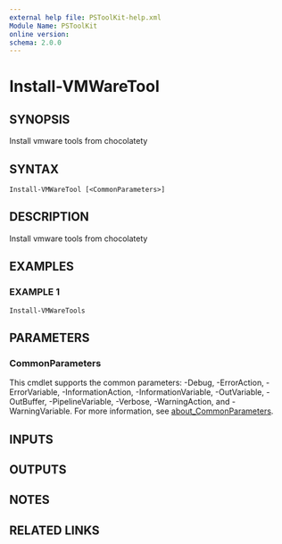 ```yaml
---
external help file: PSToolKit-help.xml
Module Name: PSToolKit
online version:
schema: 2.0.0
---
```


# Install-VMWareTool

## SYNOPSIS
Install vmware tools from chocolatety

## SYNTAX

```
Install-VMWareTool [<CommonParameters>]
```

## DESCRIPTION
Install vmware tools from chocolatety

## EXAMPLES

### EXAMPLE 1
```
Install-VMWareTools
```

## PARAMETERS

### CommonParameters
This cmdlet supports the common parameters: -Debug, -ErrorAction, -ErrorVariable, -InformationAction, -InformationVariable, -OutVariable, -OutBuffer, -PipelineVariable, -Verbose, -WarningAction, and -WarningVariable. For more information, see [about_CommonParameters](http://go.microsoft.com/fwlink/?LinkID=113216).

## INPUTS

## OUTPUTS

## NOTES

## RELATED LINKS
